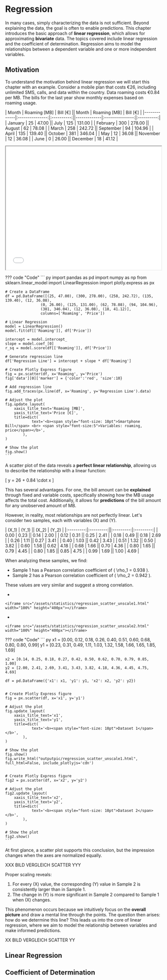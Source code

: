 # Regression

In many cases, simply characterizing the data is not sufficient. Beyond explaining the data, the goal is often to enable predictions. This chapter introduces the basic approach of **linear regression**, which allows for approximating **bivariate** data. The topics covered include linear regression and the coefficient of determination. Regression aims to model the relationships between a dependent variable and one or more independent variables.

## Motivation

To understand the motivation behind linear regression we will start this chapter with an example. Consider a mobile plan that costs €26, including unlimited SMS, calls, and data within the country. Data roaming costs €0.84 per MB. The bills for the last year show monthly expenses based on roaming usage.

| Month       | Roaming [MB] | Bill [€] || Month       | Roaming [MB] | Bill [€] |
|-------------|:---------------:|:----------:||-------------|:---------------:|:----------:|
| January     | 25            | 47.00    || July        | 125           | 131.00   |
| February    | 300           | 278.00   || August      | 62            | 78.08    |
| March       | 258           | 242.72   || September   | 94            | 104.96   |
| April       | 135           | 139.40   || October     | 381           | 346.04   |
| May         | 12            | 36.08    || November    | 12            | 36.08    |
| June        | 0             | 26.00    || December    | 18            | 41.12    |

<iframe src="/assets/statistics/regression_roaming.html" width="100%" height="400px"></iframe>

??? code "Code"
    ``` py
    import pandas as pd
    import numpy as np
    from sklearn.linear_model import LinearRegression
    import plotly.express as px

    # Create a DataFrame
    df = pd.DataFrame([(25, 47.00), (300, 278.00), (258, 242.72), (135, 139.40), (12, 36.08), 
                    (0, 26.00), (125, 131.00), (62, 78.08), (94, 104.96), 
                    (381, 346.04), (12, 36.08), (18, 41.12)], 
                    columns=['Roaming', 'Price'])

    # Linear Regression
    model = LinearRegression()
    model.fit(df[['Roaming']], df['Price'])

    intercept = model.intercept_
    slope = model.coef_[0]
    r_sq = model.score(df[['Roaming']], df['Price'])

    # Generate regression line
    df['Regression Line'] = intercept + slope * df['Roaming']

    # Create Plotly Express figure
    fig = px.scatter(df, x='Roaming', y='Price')
    fig['data'][0]['marker'] = {'color':'red', 'size':10}

    # Add regression line
    fig.add_traces(px.line(df, x='Roaming', y='Regression Line').data)

    # Adjust the plot
    fig.update_layout(
        xaxis_title_text='Roaming [MB]',
        yaxis_title_text='Price [€]',
        title=dict(
                text='<b><span style="font-size: 10pt">Smartphone Bill</span> <br> <span style="font-size:5">Variables: roaming, price</span></b>',
            ),
    )

    # Show the plot
    fig.show()
    ```

A scatter plot of the data reveals a **perfect linear relationship**, allowing us to describe the relationship with a linear function:

\[
y = 26 + 0.84 \cdot x
\]

This has several advantages. For one, the bill amount can be **explained** through fixed and variable costs, specifically showing how the MB usage affects the total cost. Additionally, it allows for **predictions** of the bill amount for any unobserved amount of MB.

However, in reality, most relationships are not perfectly linear. Let's consider two samples, each with variables \(X\) and \(Y\).

| \(X_1\) | \(Y_1\) || \(X_2\) | \(Y_2\) |
|:---------:|:---------:||:---------:|:---------:|
| 0.00    | 0.23    || 0.14    | 2.00    |
| 0.12    | 0.31    || 0.25    | 2.41    |
| 0.18    | 0.49    || 0.18    | 2.69    |
| 0.26    | 1.11    || 0.27    | 3.41    |
| 0.40    | 1.03    || 0.42    | 3.43    |
| 0.51    | 1.32    || 0.50    | 3.82    |
| 0.60    | 1.58    || 0.62    | 4.18    |
| 0.68    | 1.66    || 0.70    | 4.36    |
| 0.80    | 1.65    || 0.79    | 4.45    |
| 0.80    | 1.85    || 0.85    | 4.75    |
| 0.99    | 1.69    || 1.00    | 4.69    |

When analyzing these samples, we find:

- Sample 1 has a Pearson correlation coefficient of \( \rho_1 = 0.938 \).
- Sample 2 has a Pearson correlation coefficient of \( \rho_2 = 0.942 \).

These values are very similar and suggest a strong correlation.

<div class="grid cards" markdown>

-   

    <iframe src="/assets/statistics/regression_scatter_unscale1.html" width="100%" height="400px"></iframe>

-  

    <iframe src="/assets/statistics/regression_scatter_unscale2.html" width="100%" height="400px"></iframe>

</div>

??? code "Code"
    ``` py
    x1 = [0.00, 0.12, 0.18, 0.26, 0.40, 0.51, 0.60, 0.68, 0.80, 0.80, 0.99]
    y1 = [0.23, 0.31, 0.49, 1.11, 1.03, 1.32, 1.58, 1.66, 1.65, 1.85, 1.69]

    x2 = [0.14, 0.25, 0.18, 0.27, 0.42, 0.50, 0.62, 0.70, 0.79, 0.85, 1.00]
    y2 = [2.00, 2.41, 2.69, 3.41, 3.43, 3.82, 4.18, 4.36, 4.45, 4.75, 4.69]

    df = pd.DataFrame({'x1': x1, 'y1': y1, 'x2': x2, 'y2': y2})


    # Create Plotly Express figure
    fig = px.scatter(df, x='x1', y='y1')

    # Adjust the plot
    fig.update_layout(
        xaxis_title_text='x1',
        yaxis_title_text='y1',
        title=dict(
                text='<b><span style="font-size: 10pt">Dataset 1</span></b>',
            ),
    )

    # Show the plot
    fig.show()
    fig.write_html("outputpic/regression_scatter_unscale1.html", full_html=False, include_plotlyjs='cdn')


    # Create Plotly Express figure
    fig2 = px.scatter(df, x='x2', y='y2')

    # Adjust the plot
    fig2.update_layout(
        xaxis_title_text='x2',
        yaxis_title_text='y2',
        title=dict(
                text='<b><span style="font-size: 10pt">Dataset 2</span></b>',
            ),
    )

    # Show the plot
    fig2.show()
    ```


At first glance, a scatter plot supports this conclusion, but the impression changes when the axes are normalized equally. 

XXX BILD VERGLEICH SCATTER YYY

Proper scaling reveals:

1. For every \(X\) value, the corresponding \(Y\) value in Sample 2 is consistently larger than in Sample 1.
2. The change in \(Y\) is more significant in Sample 2 compared to Sample 1 when \(X\) changes.


This phenomenon occurs because we intuitively focus on the **overall picture** and draw a mental line through the points. The question then arises: how do we determine this line? This leads us into the core of linear regression, where we aim to model the relationship between variables and make informed predictions.

XX BILD VERGLEICH SCATTER YY




## Linear Regression

## Coefficient of Determination
